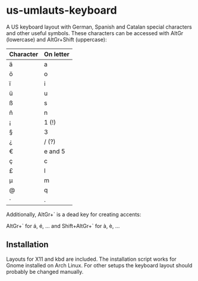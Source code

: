 # us-umlauts-keyboard
A US keyboard layout with German, Spanish and Catalan special characters and other useful symbols. These characters can be accessed with AltGr (lowercase) and AltGr+Shift (uppercase):

| Character | On letter |
| --------- | --------- |
| ä | a |
| ö | o |
| ï | i |
| ü | u |
| ß | s |
| ñ | n |
| ¡ | 1 (!) |
| § | 3 |
| ¿ | / (?) |
| € | e and 5 |
| ç | c |
| £ | l |
| μ | m |
| @ | q |
| · | . |

Additionally, AltGr+\` is a dead key for creating accents:

AltGr+\` for á, é, ... and Shift+AltGr+\` for à, è, ...

## Installation
Layouts for X11 and kbd are included. The installation script works for Gnome installed on Arch Linux. For other setups the keyboard layout should probably be changed manually.
